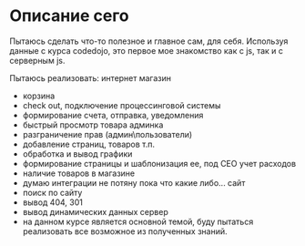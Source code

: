 # Описание сего
Пытаюсь сделать что-то полезное и главное сам, для себя. Используя данные с курса codedojo, это первое мое знакомство как с js, так и с серверным js.

Пытаюсь реализовать:
интернет магазин
 - корзина
 - check out, подключение процессинговой системы
 - формирование счета, отправка, уведомления
 - быстрый просмотр товара
админка
 - разграничение прав (админ\пользователи)
 - добавление страниц, товаров т.п.
 - обработка и вывод графики
 - формирование страницы и шаблонизация ее, под СЕО
учет расходов
 - наличие товаров в магазине
 - думаю интеграции не потяну пока что какие либо...
сайт
 - поиск по сайту
 - вывод 404, 301
 - вывод динамических данных
сервер
 - на данном курсе является основной темой, буду пытаться реализовать все возможное из полученных знаний.

  
